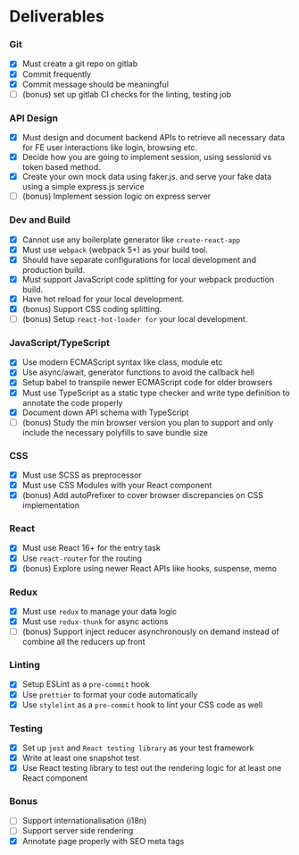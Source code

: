 # Deliverables

### Git

- [x] Must create a git repo on gitlab
- [x] Commit frequently
- [x] Commit message should be meaningful
- [ ] (bonus) set up gitlab CI checks for the linting, testing job

### API Design

- [x] Must design and document backend APIs to retrieve all necessary data for FE user interactions like login, browsing etc.
- [x] Decide how you are going to implement session, using sessionid vs token based method.
- [x] Create your own mock data using faker.js. and serve your fake data using a simple express.js service
- [ ] (bonus) Implement session logic on express server

### Dev and Build

- [x] Cannot use any boilerplate generator like `create-react-app`
- [x] Must use `webpack` (webpack 5+) as your build tool.
- [x] Should have separate configurations for local development and production build.
- [x] Must support JavaScript code splitting for your webpack production build.
- [x] Have hot reload for your local development.
- [x] (bonus) Support CSS coding splitting.
- [ ] (bonus) Setup `react-hot-loader for` your local development.

### JavaScript/TypeScript

- [x] Use modern ECMAScript syntax like class, module etc
- [x] Use async/await, generator functions to avoid the callback hell
- [x] Setup babel to transpile newer ECMAScript code for older browsers
- [x] Must use TypeScript as a static type checker and write type definition to annotate the code properly
- [x] Document down API schema with TypeScript
- [ ] (bonus) Study the min browser version you plan to support and only include the necessary polyfills to save bundle size

### CSS

- [x] Must use SCSS as preprocessor
- [x] Must use CSS Modules with your React component
- [x] (bonus) Add autoPrefixer to cover browser discrepancies on CSS implementation

### React

- [x] Must use React 16+ for the entry task
- [x] Use `react-router` for the routing
- [x] (bonus) Explore using newer React APIs like hooks, suspense, memo

### Redux

- [x] Must use `redux` to manage your data logic
- [x] Must use `redux-thunk` for async actions
- [ ] (bonus) Support inject reducer asynchronously on demand instead of combine all the reducers up front

### Linting

- [x] Setup ESLint as a `pre-commit` hook
- [x] Use `prettier` to format your code automatically
- [x] Use `stylelint` as a `pre-commit` hook to lint your CSS code as well

### Testing

- [x] Set up `jest` and `React testing library` as your test framework
- [x] Write at least one snapshot test
- [x] Use React testing library to test out the rendering logic for at least one React component

### Bonus

- [ ] Support internationalisation (i18n)
- [ ] Support server side rendering
- [x] Annotate page properly with SEO meta tags
